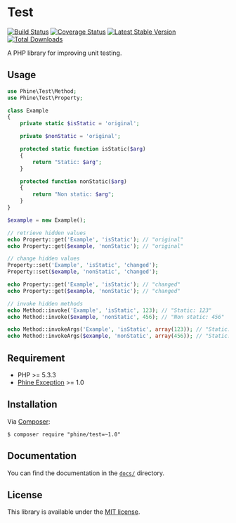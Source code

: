 Test
====

[![Build Status][]](https://travis-ci.org/phine/lib-test)
[![Coverage Status][]](https://coveralls.io/r/phine/lib-test)
[![Latest Stable Version][]](https://packagist.org/packages/phine/test)
[![Total Downloads][]](https://packagist.org/packages/phine/test)

A PHP library for improving unit testing.

Usage
-----

```php
use Phine\Test\Method;
use Phine\Test\Property;

class Example
{
    private static $isStatic = 'original';

    private $nonStatic = 'original';

    protected static function isStatic($arg)
    {
        return "Static: $arg";
    }

    protected function nonStatic($arg)
    {
        return "Non static: $arg";
    }
}

$example = new Example();

// retrieve hidden values
echo Property::get('Example', 'isStatic'); // "original"
echo Property::get($example, 'nonStatic'); // "original"

// change hidden values
Property::set('Example', 'isStatic', 'changed');
Property::set($example, 'nonStatic', 'changed');

echo Property::get('Example', 'isStatic'); // "changed"
echo Property::get($example, 'nonStatic'); // "changed"

// invoke hidden methods
echo Method::invoke('Example', 'isStatic', 123); // "Static: 123"
echo Method::invoke($example, 'nonStatic', 456); // "Non static: 456"

echo Method::invokeArgs('Example', 'isStatic', array(123)); // "Static: 123"
echo Method::invokeArgs($example, 'nonStatic', array(456)); // "Static: 456"
```

Requirement
-----------

- PHP >= 5.3.3
- [Phine Exception][] >= 1.0

Installation
------------

Via [Composer][]:

    $ composer require "phine/test=~1.0"

Documentation
-------------

You can find the documentation in the [`docs/`](docs/) directory.

License
-------

This library is available under the [MIT license](LICENSE).

[Build Status]: https://travis-ci.org/phine/lib-test.png?branch=master
[Coverage Status]: https://coveralls.io/repos/phine/lib-test/badge.png
[Latest Stable Version]: https://poser.pugx.org/phine/test/v/stable.png
[Total Downloads]: https://poser.pugx.org/phine/test/downloads.png
[Phine Exception]: https://github.com/phine/lib-exception
[Composer]: http://getcomposer.org/
